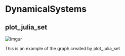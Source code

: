 # DynamicalSystems
## plot_julia_set
![Imgur](https://imgur.com/EJrJV2b)

This is an example of the graph created by plot_julia_set
